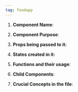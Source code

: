 ```yaml
---
tag: foodapp
---
```

1. **Component Name**: 

2. **Component Purpose**:

3. **Props being passed to it:**

4. **States created in it:**

5. **Functions and their usage**:


6. **Child Components**:
   
   
7. **Crucial Concepts in the file**:


